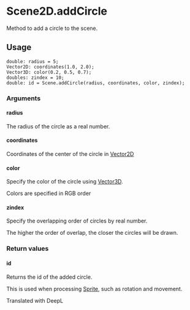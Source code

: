 # Scene2D.addCircle

Method to add a circle to the scene.

## Usage

```
double: radius = 5;
Vector2D: coordinates(1.0, 2.0);
Vector3D: color(0.2, 0.5, 0.7);
doubles: zindex = 10;
double: id = Scene.addCircle(radius, coordinates, color, zindex);
```

### Arguments

#### radius

The radius of the circle as a real number.

#### coordinates

Coordinates of the center of the circle in [Vector2D](/lib/math/vec2)

#### color

Specify the color of the circle using [Vector3D](/lib/math/vec3).

Colors are specified in RGB order

#### zindex

Specify the overlapping order of circles by real number.

The higher the order of overlap, the closer the circles will be drawn.

### Return values

#### id

Returns the id of the added circle.

This is used when processing [Sprite](/lib/2d/sprite/index), such as rotation and movement.

Translated with DeepL